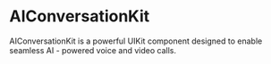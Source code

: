 # AIConversationKit
AIConversationKit is a powerful UIKit component designed to enable seamless AI - powered voice and video calls. 
